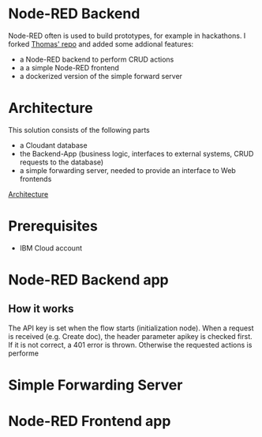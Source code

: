 # Node-RED Backend

Node-RED often is used to build prototypes, for example in hackathons. I forked [Thomas' repo](https://github.com/thomassuedbroecker/hackathons_and_node-red) and added some addional features:

- a Node-RED backend to perform CRUD actions
- a a simple Node-RED frontend  
- a dockerized version of the simple forward server

# Architecture
This solution consists of the following parts

- a Cloudant database
- the Backend-App (business logic, interfaces to external systems, CRUD requests to the database)
- a simple forwarding server, needed to provide an interface to Web frontends

[Architecture](Node-RED-Backend.jpg) 

# Prerequisites
- IBM Cloud account

# Node-RED Backend app
## How it works
The API key is set when the flow starts (initialization node). When a request is received (e.g. Create doc), the header parameter apikey is checked first. If it is not correct, a 401 error is thrown. Otherwise the requested actions is performe

# Simple Forwarding Server

# Node-RED Frontend app

